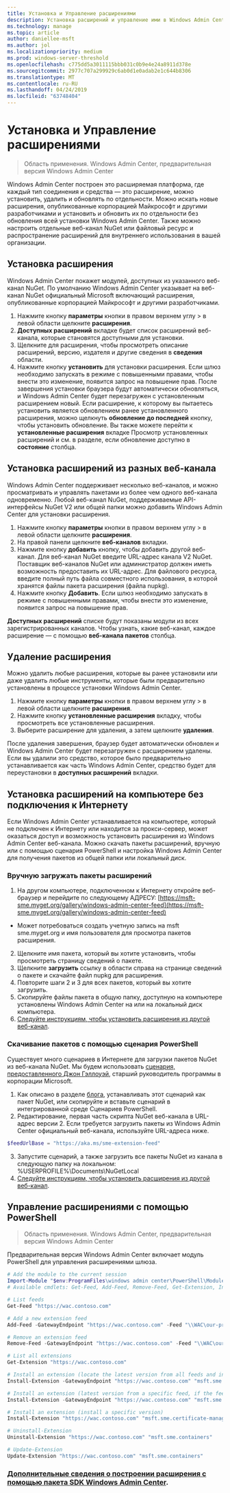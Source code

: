 ```yaml
---
title: Установка и Управление расширениями
description: Установка расширений и управление ими в Windows Admin Center (Гонолулу проекта)
ms.technology: manage
ms.topic: article
author: daniellee-msft
ms.author: jol
ms.localizationpriority: medium
ms.prod: windows-server-threshold
ms.openlocfilehash: c775dd5a3011115bbb031c0b9e4e24a8911d378e
ms.sourcegitcommit: 2977c707a299929c6ab0d1e0adab2e1c644b8306
ms.translationtype: MT
ms.contentlocale: ru-RU
ms.lasthandoff: 04/24/2019
ms.locfileid: "63748404"
---
```

# <a name="install-and-manage-extensions"></a>Установка и Управление расширениями

>Область применения. Windows Admin Center, предварительная версия Windows Admin Center

Windows Admin Center построен это расширяемая платформа, где каждый тип соединения и средства — это расширение, можно установить, удалить и обновлять по отдельности. Можно искать новые расширения, опубликованные корпорацией Майкрософт и другими разработчиками и установить и обновить их по отдельности без обновления всей установки Windows Admin Center. Также можно настроить отдельные веб-канал NuGet или файловый ресурс и распространение расширений для внутреннего использования в вашей организации.

## <a name="installing-an-extension"></a>Установка расширения

Windows Admin Center покажет модулей, доступных из указанного веб-канал NuGet. По умолчанию Windows Admin Center указывает на веб-канал NuGet официальный Microsoft включающий расширения, опубликованные корпорацией Майкрософт и другими разработчиками.

1. Нажмите кнопку **параметры** кнопки в правом верхнем углу > в левой области щелкните **расширения**. 
2. **Доступных расширений** вкладке будет список расширений веб-канала, которые становятся доступными для установки.
3. Щелкните для расширения, чтобы просмотреть описание расширений, версию, издателя и другие сведения в **сведения** области.
4. Нажмите кнопку **установить** для установки расширения. Если шлюз необходимо запускать в режиме с повышенными правами, чтобы внести это изменение, появится запрос на повышение прав. После завершения установки браузера будут автоматически обновляться, и Windows Admin Center будет перезагружен с установленным расширением новый. Если расширение, к которому вы пытаетесь установить является обновлением ранее установленного расширения, можно щелкнуть **обновление до последней** кнопку, чтобы установить обновление. Вы также можете перейти к **установленные расширения** вкладке Просмотр установленных расширений и см. в разделе, если обновление доступно в **состояние** столбца.

## <a name="installing-extensions-from-a-different-feed"></a>Установка расширений из разных веб-канала

Windows Admin Center поддерживает несколько веб-каналов, и можно просматривать и управлять пакетами из более чем одного веб-канала одновременно. Любой веб-канал NuGet, поддерживаемые API-интерфейсы NuGet V2 или общей папки можно добавить Windows Admin Center для установки расширения.

1. Нажмите кнопку **параметры** кнопки в правом верхнем углу > в левой области щелкните **расширения**.
2. На правой панели щелкните **веб-каналов** вкладки.
3. Нажмите кнопку **добавить** кнопку, чтобы добавить другой веб-канал. Для веб-канал NuGet введите URL-адрес канала V2 NuGet. Поставщик веб-каналов NuGet или администратор должен иметь возможность предоставить их URL-адрес. Для файлового ресурса, введите полный путь файла совместного использования, в которой хранятся файлы пакета расширения (файла nupkg).
4. Нажмите кнопку **Добавить**. Если шлюз необходимо запускать в режиме с повышенными правами, чтобы внести это изменение, появится запрос на повышение прав.

**Доступных расширений** списке будут показаны модули из всех зарегистрированных каналов. Чтобы узнать, какие веб-канал, каждое расширение — с помощью **веб-канала пакетов** столбца.

## <a name="uninstalling-an-extension"></a>Удаление расширения

Можно удалить любые расширения, которые вы ранее установили или даже удалить любые инструменты, которые были предварительно установлены в процессе установки Windows Admin Center.

1. Нажмите кнопку **параметры** кнопки в правом верхнем углу > в левой области щелкните **расширения**. 
2. Нажмите кнопку **установленные расширения** вкладку, чтобы просмотреть все установленные расширения.
3. Выберите расширение для удаления, а затем щелкните **удаления**.

После удаления завершения, браузер будет автоматически обновлен и Windows Admin Center будет перезагружен с расширением удалены. Если вы удалили это средство, которое было предварительно устанавливается как часть Windows Admin Center, средство будет для переустановки в **доступных расширений** вкладки.

## <a name="installing-extensions-on-a-computer-without-internet-connectivity"></a>Установка расширений на компьютере без подключения к Интернету

Если Windows Admin Center устанавливается на компьютере, который не подключен к Интернету или находится за прокси-сервер, может оказаться доступ и возможность установить расширения из Windows Admin Center веб-канала. Можно скачать пакеты расширений, вручную или с помощью сценария PowerShell и настройка Windows Admin Center для получения пакетов из общей папки или локальный диск.

### <a name="manually-downloading-extension-packages"></a>Вручную загружать пакеты расширений

1. На другом компьютере, подключенном к Интернету откройте веб-браузер и перейдите по следующему АДРЕСУ: [https://msft-sme.myget.org/gallery/windows-admin-center-feed](https://msft-sme.myget.org/gallery/windows-admin-center-feed) 

  * Может потребоваться создать учетную запись на msft sme.myget.org и имя пользователя для просмотра пакетов расширения.

2. Щелкните имя пакета, который вы хотите установить, чтобы просмотреть страницу сведений о пакете.
3. Щелкните **загрузить** ссылку в области справа на странице сведений о пакете и скачайте файл nupkg для расширения.
4. Повторите шаги 2 и 3 для всех пакетов, который вы хотите загрузить.
5. Скопируйте файлы пакета в общую папку, доступную на компьютере установлены Windows Admin Center на или на локальный диск компьютера.
6. [Следуйте инструкциям, чтобы установить расширения из другой веб-канал](#installing-extensions-from-a-different-feed).

### <a name="downloading-packages-with-a-powershell-script"></a>Скачивание пакетов с помощью сценария PowerShell

Существует много сценариев в Интернете для загрузки пакетов NuGet из веб-канала NuGet. Мы будем использовать [сценария, предоставленного Джон Гэллоуэй](https://weblogs.asp.net/jongalloway/downloading-a-local-nuget-repository-with-powershell), старший руководитель программы в корпорации Microsoft.

1. Как описано в разделе [блога](https://weblogs.asp.net/jongalloway/downloading-a-local-nuget-repository-with-powershell), устанавливать этот сценарий как пакет NuGet, или скопируйте и вставьте сценарий в интегрированной среде Сценариев PowerShell.
2. Редактирование, первая часть скрипта NuGet веб-канала в URL-адрес версии 2. Если требуется загрузить пакеты из Windows Admin Center официальный веб-канала, используйте URL-адреса ниже.

```powershell
$feedUrlBase = "https://aka.ms/sme-extension-feed"
```

3. Запустите сценарий, а также загрузить все пакеты NuGet из канала в следующую папку на локальном: %USERPROFILE%\Documents\NuGetLocal
4. [Следуйте инструкциям, чтобы установить расширения из другой веб-канал](#installing-extensions-from-a-different-feed).

## <a name="manage-extensions-with-powershell"></a>Управление расширениями с помощью PowerShell

>Область применения. Windows Admin Center, предварительная версия Windows Admin Center

Предварительная версия Windows Admin Center включает модуль PowerShell для управления расширениями шлюза.

```powershell
# Add the module to the current session
Import-Module "$env:ProgramFiles\windows admin center\PowerShell\Modules\ExtensionTools"
# Available cmdlets: Get-Feed, Add-Feed, Remove-Feed, Get-Extension, Install-Extension, Uninstall-Extension, Update-Extension

# List feeds
Get-Feed "https://wac.contoso.com"

# Add a new extension feed
Add-Feed -GatewayEndpoint "https://wac.contoso.com" -Feed "\\WAC\our-private-extensions"

# Remove an extension feed
Remove-Feed -GatewayEndpoint "https://wac.contoso.com" -Feed "\\WAC\our-private-extensions"

# List all extensions
Get-Extension "https://wac.contoso.com"

# Install an extension (locate the latest version from all feeds and install it)
Install-Extension -GatewayEndpoint "https://wac.contoso.com" "msft.sme.containers"

# Install an extension (latest version from a specific feed, if the feed is not present, it will be added)
Install-Extension -GatewayEndpoint "https://wac.contoso.com" "msft.sme.containers" -Feed "https://aka.ms/sme-extension-feed"

# Install an extension (install a specific version)
Install-Extension "https://wac.contoso.com" "msft.sme.certificate-manager" "0.133.0"

# Uninstall-Extension
Uninstall-Extension "https://wac.contoso.com" "msft.sme.containers"

# Update-Extension
Update-Extension "https://wac.contoso.com" "msft.sme.containers"
```

### <a name="learn-more-about-building-an-extension-with-the-windows-admin-center-sdkextendextensibility-overviewmd"></a>[Дополнительные сведения о построении расширения с помощью пакета SDK Windows Admin Center](../extend/extensibility-overview.md).